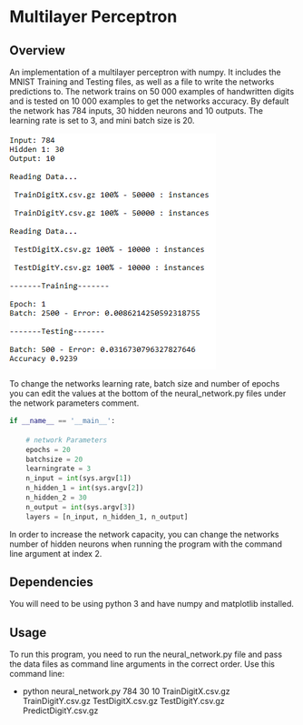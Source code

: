# Multilayer Perceptron
## Overview
An implementation of a multilayer perceptron with numpy. It includes the MNIST Training and Testing files, as well as a file to write the networks predictions to. 
The network trains on 50 000 examples of handwritten digits and is tested on 10 000 examples to get the networks accuracy. By default the network has 784 inputs, 30 hidden neurons and 10 outputs. The learning rate is set to 3, and mini batch size is 20.

![alt text](mlprun.PNG "Example")

To change the networks learning rate, batch size and number of epochs you can edit the values at the bottom of the neural_network.py files under the network parameters comment. 

```python
if __name__ == '__main__':

    # network Parameters
    epochs = 20
    batchsize = 20
    learningrate = 3
    n_input = int(sys.argv[1])
    n_hidden_1 = int(sys.argv[2])
    n_hidden_2 = 30
    n_output = int(sys.argv[3])
    layers = [n_input, n_hidden_1, n_output]
```

In order to increase the network capacity, you can change the networks number of hidden neurons when running the program with the command line argument at index 2.

## Dependencies
You will need to be using python 3 and have numpy and matplotlib installed.

## Usage
To run this program, you need to run the neural_network.py file and pass the data files as command line arguments in the correct order. Use this command line:

* python neural_network.py 784 30 10 TrainDigitX.csv.gz TrainDigitY.csv.gz TestDigitX.csv.gz TestDigitY.csv.gz PredictDigitY.csv.gz
